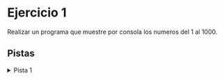 # Ejercicio 1

Realizar un programa que muestre por consola los numeros del 1 al 1000.

## Pistas

<details><summary>Pista 1</summary>
<p>
 Recordamos que FOR es una estructura de control que nos permite enumerar una secuencia de numeros ascendentes o desendentes. Logramso esta enumeracion fijando un numero inicial 

</p>

</details>